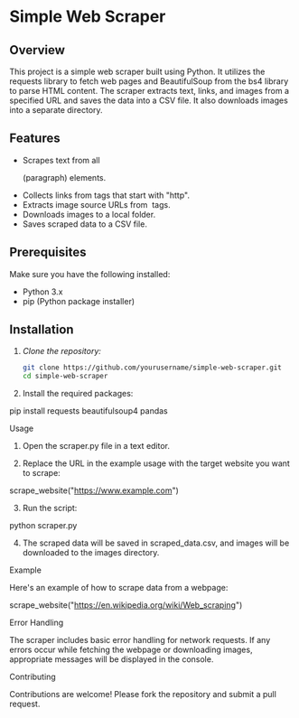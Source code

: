 # Simple Web Scraper

## Overview

This project is a simple web scraper built using Python. It utilizes the requests library to fetch web pages and BeautifulSoup from the bs4 library to parse HTML content. The scraper extracts text, links, and images from a specified URL and saves the data into a CSV file. It also downloads images into a separate directory.

## Features

- Scrapes text from all <p> (paragraph) elements.
- Collects links from <a> tags that start with "http".
- Extracts image source URLs from <img> tags.
- Downloads images to a local folder.
- Saves scraped data to a CSV file.

## Prerequisites

Make sure you have the following installed:

- Python 3.x
- pip (Python package installer)

## Installation

1. *Clone the repository:*
   ```bash
   git clone https://github.com/yourusername/simple-web-scraper.git
   cd simple-web-scraper


2. Install the required packages:

pip install requests beautifulsoup4 pandas



Usage

1. Open the scraper.py file in a text editor.


2. Replace the URL in the example usage with the target website you want to scrape:

scrape_website("https://www.example.com")


3. Run the script:

python scraper.py


4. The scraped data will be saved in scraped_data.csv, and images will be downloaded to the images directory.



Example

Here's an example of how to scrape data from a webpage:

scrape_website("https://en.wikipedia.org/wiki/Web_scraping")

Error Handling

The scraper includes basic error handling for network requests. If any errors occur while fetching the webpage or downloading images, appropriate messages will be displayed in the console.

Contributing

Contributions are welcome! Please fork the repository and submit a pull request.


   
